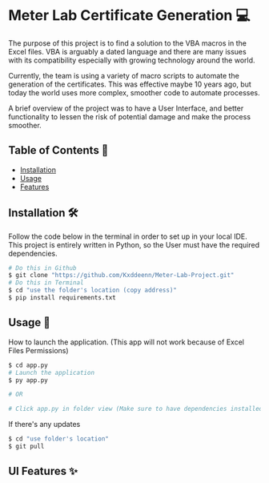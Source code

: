 # Meter Lab Certificate Generation 💻

The purpose of this project is to find a solution to the VBA macros in the Excel files. 
VBA is arguably a dated language and there are many issues with its compatibility especially with growing technology around the world. 

Currently, the team is using a variety of macro scripts to automate the generation of the certificates.
This was effective maybe 10 years ago, but today the world uses more complex, smoother code to automate processes. 

A brief overview of the project was to have a User Interface, and better functionality to lessen the risk of potential damage and make the process smoother. 

## Table of Contents 📜

- [Installation](#installation)
- [Usage](#usage)
- [Features](#features)

## Installation 🛠️

Follow the code below in the terminal in order to set up in your local IDE. 
This project is entirely written in Python, so the User must have the required dependencies. 

```bash
# Do this in Github
$ git clone "https://github.com/Kxddeenn/Meter-Lab-Project.git"
# Do this in Terminal
$ cd "use the folder's location (copy address)"
$ pip install requirements.txt
```
## Usage 🚀
How to launch the application. (This app will not work because of Excel Files Permissions)
```bash
$ cd app.py
# Launch the application
$ py app.py 

# OR

# Click app.py in folder view (Make sure to have dependencies installed)
```

If there's any updates 
```bash
$ cd "use folder's location"
$ git pull
```

## UI Features ✨

